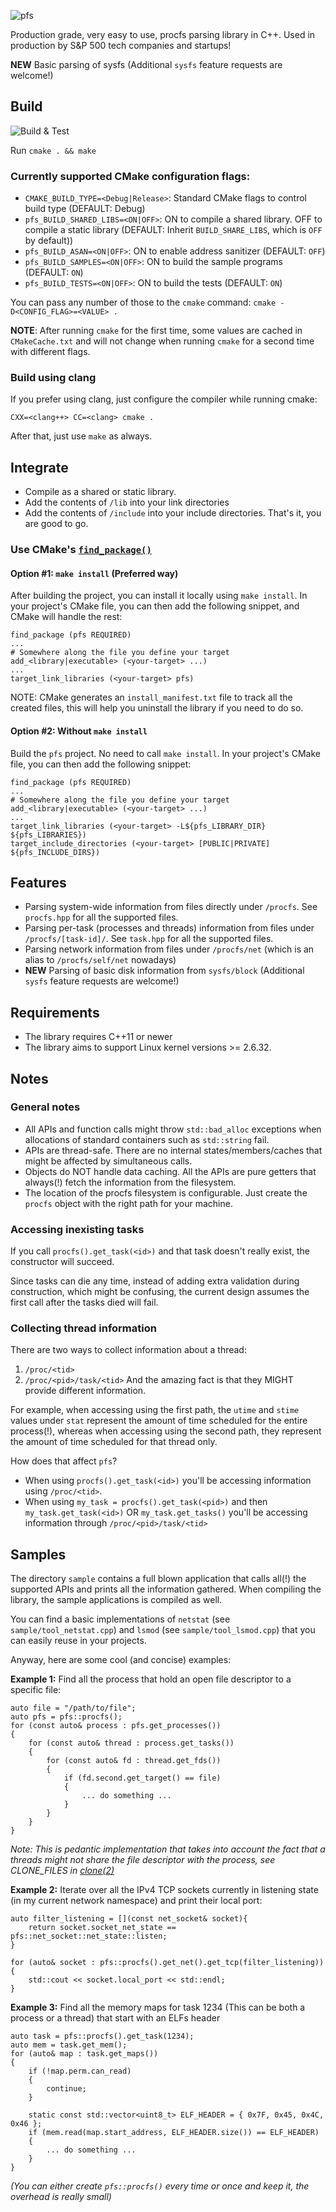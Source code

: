 ![pfs](./img/pfs.png "Logo")

Production grade, very easy to use, procfs parsing library in C++.
Used in production by S&P 500 tech companies and startups!

**NEW** Basic parsing of sysfs (Additional `sysfs` feature requests are welcome!)

## Build

![Build & Test](https://github.com/dtrugman/pfs/actions/workflows/cmake.yml/badge.svg)

Run `cmake . && make`

### Currently supported CMake configuration flags:

- `CMAKE_BUILD_TYPE=<Debug|Release>`: Standard CMake flags to control build type (DEFAULT: Debug)
- `pfs_BUILD_SHARED_LIBS=<ON|OFF>`: ON to compile a shared library. OFF to compile a static library (DEFAULT: Inherit `BUILD_SHARE_LIBS`, which is `OFF` by default))
- `pfs_BUILD_ASAN=<ON|OFF>`: ON to enable address sanitizer (DEFAULT: `OFF`)
- `pfs_BUILD_SAMPLES=<ON|OFF>`: ON to build the sample programs (DEFAULT: `ON`)
- `pfs_BUILD_TESTS=<ON|OFF>`: ON to build the tests (DEFAULT: `ON`)

You can pass any number of those to the `cmake` command: `cmake -D<CONFIG_FLAG>=<VALUE> .`

**NOTE**: After running `cmake` for the first time, some values are cached in `CMakeCache.txt` and will not change when running `cmake` for a second time with different flags.

### Build using clang

If you prefer using clang, just configure the compiler while running cmake:

`CXX=<clang++> CC=<clang> cmake .`

After that, just use `make` as always.

## Integrate

- Compile as a shared or static library.
- Add the contents of `/lib` into your link directories
- Add the contents of `/include` into your include directories.
That's it, you are good to go.

### Use CMake's [`find_package()`](https://cmake.org/cmake/help/latest/command/find_package.html)

#### Option #1: `make install` (Preferred way)

After building the project, you can install it locally using `make install`.
In your project's CMake file, you can then add the following snippet, and CMake will handle the rest:
```
find_package (pfs REQUIRED)
...
# Somewhere along the file you define your target
add_<library|executable> (<your-target> ...)
...
target_link_libraries (<your-target> pfs)
```

NOTE: CMake generates an `install_manifest.txt` file to track all the created files, this will help you uninstall the library if you need to do so.

#### Option #2: Without `make install`

Build the `pfs` project. No need to call `make install`.
In your project's CMake file, you can then add the following snippet:
```
find_package (pfs REQUIRED)
...
# Somewhere along the file you define your target
add_<library|executable> (<your-target> ...)
...
target_link_libraries (<your-target> -L${pfs_LIBRARY_DIR} ${pfs_LIBRARIES})
target_include_directories (<your-target> [PUBLIC|PRIVATE] ${pfs_INCLUDE_DIRS})
```

## Features

- Parsing system-wide information from files directly under `/procfs`. See `procfs.hpp` for all the supported files.
- Parsing per-task (processes and threads) information from files under `/procfs/[task-id]/`. See `task.hpp` for all the supported files.
- Parsing network information from files under `/procfs/net` (which is an alias to `/procfs/self/net` nowadays)
- **NEW** Parsing of basic disk information from `sysfs/block` (Additional `sysfs` feature requests are welcome!)

## Requirements

- The library requires C++11 or newer
- The library aims to support Linux kernel versions >= 2.6.32.

## Notes

### General notes

- All APIs and function calls might throw `std::bad_alloc` exceptions when allocations of standard containers such as `std::string` fail.
- APIs are thread-safe. There are no internal states/members/caches that might be affected by simultaneous calls.
- Objects do NOT handle data caching. All the APIs are pure getters that always(!) fetch the information from the filesystem.
- The location of the procfs filesystem is configurable. Just create the `procfs` object with the right path for your machine.

### Accessing inexisting tasks

If you call `procfs().get_task(<id>)` and that task doesn't really exist, the constructor will succeed.

Since tasks can die any time, instead of adding extra validation during construction, which might be confusing, the current design assumes the first call after the tasks died will fail.

### Collecting thread information

There are two ways to collect information about a thread:
1. `/proc/<tid>`
1. `/proc/<pid>/task/<tid>`
And the amazing fact is that they MIGHT provide different information.

For example, when accessing using the first path, the `utime` and `stime` values under `stat` represent the amount of time scheduled for the entire process(!), whereas when accessing using the second path, they represent the amount of time scheduled for that thread only.

How does that affect `pfs`?
- When using `procfs().get_task(<id>)` you'll be accessing information using `/proc/<tid>`.
- When using `my_task = procfs().get_task(<pid>)` and then `my_task.get_task(<id>)` OR `my_task.get_tasks()` you'll be accessing information through `/proc/<pid>/task/<tid>`

## Samples

The directory `sample` contains a full blown application that calls all(!) the supported APIs and prints all the information gathered. When compiling the library, the sample applications is compiled as well.

You can find a basic implementations of `netstat` (see `sample/tool_netstat.cpp`) and `lsmod` (see `sample/tool_lsmod.cpp`) that you can easily reuse in your projects.

Anyway, here are some cool (and concise) examples:

**Example 1:** Find all the process that hold an open file descriptor to a specific file:
```
auto file = "/path/to/file";
auto pfs = pfs::procfs();
for (const auto& process : pfs.get_processes())
{
    for (const auto& thread : process.get_tasks())
    {
        for (const auto& fd : thread.get_fds())
        {
            if (fd.second.get_target() == file)
            {
                ... do something ...
            }
        }
    }
}
```
_Note: This is pedantic implementation that takes into account the fact that a threads might not share the file descriptor with the process, see CLONE_FILES in [clone(2)](https://man7.org/linux/man-pages/man2/clone.2.html)_

**Example 2:** Iterate over all the IPv4 TCP sockets currently in listening state (in my current network namespace) and print their local port:
```
auto filter_listening = [](const net_socket& socket){
    return socket.socket_net_state == pfs::net_socket::net_state::listen;
}

for (auto& socket : pfs::procfs().get_net().get_tcp(filter_listening))
{
    std::cout << socket.local_port << std::endl;
}
```

**Example 3:** Find all the memory maps for task 1234 (This can be both a process or a thread) that start with an ELFs header
```
auto task = pfs::procfs().get_task(1234);
auto mem = task.get_mem();
for (auto& map : task.get_maps())
{
    if (!map.perm.can_read)
    {
        continue;
    }

    static const std::vector<uint8_t> ELF_HEADER = { 0x7F, 0x45, 0x4C, 0x46 };
    if (mem.read(map.start_address, ELF_HEADER.size()) == ELF_HEADER)
    {
        ... do something ...
    }
}
```
_(You can either create `pfs::procfs()` every time or once and keep it, the overhead is really small)_


